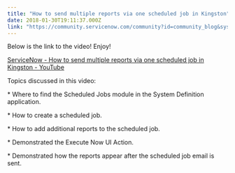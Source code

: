 ```yaml
---
title: "How to send multiple reports via one scheduled job in Kingston"
date: 2018-01-30T19:11:37.000Z
link: "https://community.servicenow.com/community?id=community_blog&sys_id=d9dda6e9dbd0dbc01dcaf3231f96191f"
---
```

<p>Below is the link to the video! Enjoy!</p><p></p><p><a href="https://youtu.be/HI1LC_BAv9g" title="https://youtu.be/HI1LC_BAv9g">ServiceNow - How to send multiple reports via one scheduled job in Kingston - YouTube</a> </p><p></p><p>Topics discussed in this video:</p><p></p><p></p><p>* Where to find the Scheduled Jobs module in the System Definition application.</p><p>* How to create a scheduled job.</p><p>* How to add additional reports to the scheduled job.</p><p>* Demonstrated the Execute Now UI Action.</p><p>* Demonstrated how the reports appear after the scheduled job email is sent.</p>